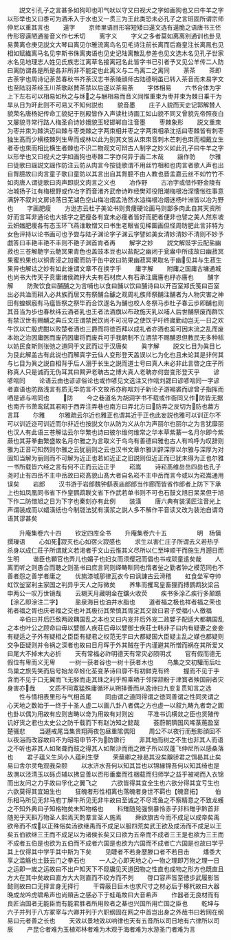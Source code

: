 <!-- { "loadSidebar": true } -->
　　説文引孔子之言甚多如狗叩也叩气吠以守又曰视犬之字如画狗也又曰牛羊之字以形举也又曰黍可为酒禾入于水也又一贯三为王此类恐未必孔子之言班固所谓宗师仲尼以重其言也
　　遳字
　　京师里语目形容短矮曰遳文选有遳脆之语唐书王伾传形容遳陋通鉴音义作七禾切
　　离字义
　　字义之多者莫如离离别通训也卦见易黄离仓庚见説文大琴曰离见尔雅流离鸟名见毛诗注前长离而后裔皇注长离鳯也见相如赋纎离马名见李斯书侏离夷语也见史记陆离散乱参差也见文选木名见孔子世家水名见地理志人姓见氏族志江离草名接离冠名此皆字书已引者予又见公羊传二人防曰离防谓各是所是各非所非不能定也此离义与二鸟离二之离同
　　荼茶
　　茶即古荼字也周诗记荼苦春秋书齐荼汉志书荼陵顔师古陆德明虽已转入茶音而未易字文也至陆羽茶经玉川茶歌赵賛茶禁以后遂以茶易荼
　　字体相易
　　六书合体为字上下左右可以相易如秋之与秌之与酬相易而音义同惟重束为枣并束为棘日乗干为旱从日为旰此则不可易又不知何説也
　　貌音墨
　　庄子人貌而天史记郭解賛人貌荣名唐杨妃传命工貌妃于别殿皆作入声读杜诗画工如山貌不同又曾貌先帝照夜白又屡貌寻常行路人梅圣俞诗妙娥貌玉轻邯郸自注音墨
　　枣棘象形
　　説文重朿为枣并朿为棘洪迈曰棘与枣类棘之字两朿相并枣之字两朿相承沈括曰枣棘皆有刺枣独生髙而少横枝棘列生卑而成林以此为别其文皆从朿朿音刺木芒刺也朿而相戴立生者枣也朿而相比横生者棘也不识二物观文可辩古人制字之妙义如此孔子曰牛羊之字以形举也又曰视犬之字如画狗也枣棘二字亦何异于画二木哉
　　謡作防
　　尔雅曰徒歌曰謡説文謡作防注云防从肉言今按徒歌谓不用丝竹相和也肉言者歌人声也出自胷臆故曰肉言童子歌曰童防以其言出自其胷臆不由人教也晋孟嘉云丝不如竹竹不如肉唐人谓徒歌曰肉声即説文肉言之义也
　　冶作野
　　古冶字或借作野金陵有冶城扬子江有梅根野或作冶字而音渚齐武帝诗昨经樊邓役阻潮梅根冶深懐怅徃事意满辞不叙刘文房诗落日芜湖色空山梅冶烟孟浩然水溢梅根冶烟迷杨叶洲皆以冶为野也
　　字画肥瘦
　　方逊志云杜子美论书则贵痩硬论画马则鄙多肉此自其天资所好而言耳非通论也大抵字之肥痩各有宜未必痩者皆好而肥者便非也譬之美人然东坡云妍媸肥痩各有态玉环飞燕谁敢憎又曰书生老眼省见稀圗画但怪周昉肥此言非特为女色评持以论书画可也予尝与陆子渊论字子渊云字譬如美女清妙清妙不清则不妙予戯答曰丰艳丰艳不丰则不艳子渊首肯者再
　　解字之妙
　　説文解豉字云配盐幽菽也三苍解靘字云靘冥果青色也盖豉本豆也以盐配之幽闭于瓮盎中所成故曰幽菽冥果蜜煎果也以铜青浸之加蜜而防于缶中故曰防果幽菽冥果取名于幽见其与生菽生果异也解诂之妙有如此谁谓文章不在换字乎
　　庸字解
　　附庸之国庸古墉通城也尚书大传天子贲庸诸侯疏杼大夫有石材庶人有石承注庸廧也杼亦廧也
　　酺字解
　　防聚饮食曰酺酺之为言哺也以食曰餔以饮曰酺诗曰以开百室郑氏笺曰百室出必共洫而耕入必共族而居又有祭酺合醵之观周礼族师祭酺注酺者为人物灾害之神田有蝗螟廏有马瘟皆祭之祭毕而合饮遂名为酺也校人冬祭马歩杜子春云歩即酺也则其音当为歩也春秋纬云酒者乳也王者法酒旗以布政施天乳以哺人后世酺祭废而群饮有禁汉世有赐酺之典丘文庄谓禁民饮尚不可况导之使饮乎吁终嵗勤动岂无一日之欢牛饮以亡殷虎酣以败楚者酒也三爵而将徳百拜以成礼者亦酒也奚可因末流之乱而废本始之治因庸医而废药因庸将而废兵可乎我朝制不立酒禁不赐酺恩但教民无多种秫以妨民食斯则张弛之道同于文武而过于汉唐矣
　　眞字解
　　説文匕目为眞目匕为艮此解盖古有此说也而解真字云仙人变形登天盖误以匕为化也且未论其是非何其与匕目为眞之説自相背乎后人溺于长生之説而道士号曰真人未必非此言啓之庄子所称真人只是诚而无伪耳其曰闗尹老聃古之博大真人老聃亦何尝变形登天乎
　　谚喭唁同
　　论语云由也谚谚俗论也或作喭见文选注又作唁刘勰曰谚喭唁同一字谚者直语也防路浅言有质无华防言不文故吊亦称唁刘子新论子游裼裘而谚曾子指挥而哂是谚与唁同也
　　防
　　今之巷道名为胡洞字书不载或作衙同又作防皆无据也南齐书萧鸾弑其君昭于西弄注弄巷也南方曰弄北方曰防弄之反切为防也葢方言耳
　　尔雅
　　尔雅疏云尔近也雅正也谓其近于正也此妄説也雅可以训正尔不可以训近迩可训近而尔非近也按説文尔从防为义从尔为声丽尔也丽尔之为言犹靡丽也汉人有此语三苍解诂云尔华繁也诗曰彼尔维何维常之华本草紫藄一名月尔即今紫蕨也其芽拳曲繁盛故名月尔雅之为言取义于鸟鸟有善德曰雅也古人有呜呼为叹辞则雅为正音可知然则尔雅之云犹丽则之云也汉书文章尔雅训辞深厚以尔雅与深厚为对固知当解为丽则而不可解为近正也若如近正之旧説则但近正而已犹未得为正也尔雅一书所载皆六经之言有何不正而云近正乎
　　崧嵩
　　诗崧髙维岳岳四岳也孔子尧时止有四岳不主中岳故曰崧髙貌山髙大者自名崧不主中岳而言今或以为崧嵩通用误矣
　　岩郎
　　汉书游于岩郎魏钟繇表庙郎郎当作廊而皆省作郎者上防下下承上也如凤凰同书省下作皇鹦鹉聫文省下作武若单书则不可也石鼓文旭日杲杲但于旭下作二防借旭之日为下字也秦刻亦有此例
　　装潢
　　唐六典有装潢匠注音光上声谓装成而以蜡潢纸也今制牋法犹有潢浆之説人多不解作平音读又改为装池自谓竒语其谬甚矣



　　升庵集卷六十四
　　钦定四库全书
　　升庵集卷六十五　　　　　明　杨愼　撰璅语
　　心如死寂灭也心如宿火寂感也
　　求生以害仁庄子所谓去义若热乎杀身以成仁荘子所谓就义若渇者乎文山云惟其义尽所以仁至坤顺干而施生月遡日而生明
　　谐臣也顐官也弄儿也媚子也妇女而须缨冠而倡也书戒顽童逺矣哉
　　人离而听之则愚合而聴之则圣书曰庶言同则绎畴甽同也惰者釡之勤者钟之模范同也不善者怨之善学者庸之
　　优旃漆城那律瓦衣今曰讽諌古云滑稽
　　虹食垒军夺帅虹饮釡室利主家国之判异乎天人之际微矣
　　养隼而攫鸾皇畜狸而搏鹦鹉狄梁吕申两公一叹万世镜哉
　　云糊天月藏明金在鑛火收荧
　　疾书多涂乙疾行多颠踬【涂乙即涂注二字】
　　盐泉海目也油井水脂也
　　道者福之极也祥者福之荣也祐者福之胥也庆者福之交也叶其极衍其荣慎其胥定其交故曰君子受福小人徼福
　　辛伯曰并后匹敌两政耦国乱之本也又曰内宠并后外宠二政嬖子配适大都耦国乱之本也叶公之顾命曰毋以嬖御人疾荘后母以嬖御士疾荘士韩非子曰内有疑妻之妾妾有疑适之子外有疑相之臣臣有疑君之权范无宇曰大都疑国大臣疑主乱之媒也都疑则交争臣疑则并令祸之深者也故曰日月晖于外其贼在于内谨避其所憎而祸在其所爱又曰尾大不掉末大必折
　　天有常福必祚明德天有常灾必陨明忒
　　官有假而德无假位有卑而义无卑
　　一树一获者谷也一树十获者木也
　　乌集之交初驩而后吐鸟巢之旅先笑而后号始龙卒蚓化荃变茅诗曰靡不有初鲜克有终
　　握而不见于手含而不见于口无翼而飞无胫而走其珠之利乎照乘哂于邻探颔粉于津寳者殃国剖者灾身害亦哉
　　文质不同寛猛殊庸循环从朔择善而从逸诗曰九变复贯知言之选
　　性与情相表里形与气相首尾
　　同由谓之道同得谓之徳同善谓之性同灵谓之心天地之数始于一终于十圣人虚二以画八卦八者偶之方也虚一以叙九畴九者竒之圎也卦以偶为用故有应则吉畴以竒为用故有对则凶
　　平准书讥横敛之臣也货殖传讥好货之君也太史公之防千载而下有赵汸知之懿哉
　　荟蔚朝隮国风唏菉葹盈室楚骚悲
　　当遯戒尾当集贵翔两夜包昼重隂偶阳
　　周公不以夜行而慙影顔回不以夜浴而改容故曰不为昭昭申节不为防隳行
　　非其地而树之不生也非其人而语之不听也非其人如聚聋而鼓之得其人如聚沙而雨之微子所以叹蓬飞仲尼所以感桑落也
　　君子蕴义生风小人蕴利生孽
　　荣蘖卿之禄曷其没矣齅骄君之饵曷其止矣易曰舎尔灵龟观我朶颐
　　以水济水吾何以知其旨也以锦縁锦吾何以知其绮也是故渭以泾清玉以砾贞辅以拂显善以否形垂槖而徃梱载而归师学之益乎被褐而入衣锦而出友问之力乎故曰孚化之翼飞之
　　六欲皆得其宜全生也六欲分得其宜亏生也六欲莫得其宜廹生也
　　狂魄者形性相离也落魄者身世不羁也【魄音拓】
　　伯乐相马所见无非马庖丁解牛所见无非牛故曰至诚之不尽鸢鱼之不察精意之不致龙蠖之不知外典曰子知格物矣未知物格也
　　科雉随兕强恻暴怜赤子非科雉乎黔首非随兕乎天斟万物圣人熙焉天酌羣言圣人施焉
　　舜欲旗古今而不成足以成帝矣禹欲帝而不成以正殊俗矣汤欲继禹而不成足以服四荒矣武王欲及成汤而不成足以王矣五伯欲继三王而不成足以为诸侯长矣又曰欲为五帝而不成者三王是也欲为三王而不成者五伯是也欲为五伯而不成者六国是也欲为六国而不成者亡六国是也故曰学乎其上仅得其中学乎其中斯为下矣
　　见睫者不若身歴滕口者不若目击
　　燔黍大享之滥觞也土鼓云门之拳石也
　　一人之心即天地之心一物之理即万物之理一日之运即一嵗之运故曰不出户知天下不窥牖见天道因物之性直也成物之形方也既直且方大在其中矣故曰直方大大则直而不绞方而不刿
　　啓口容声皆至徳歩武履影皆懿则故曰口无择言身无择行
　　干霄蔽日巨木也求尺寸之材必后于椓杙故曰大器晩成龙吟虎啸希声也尚頬舌之感必下于蛙黾故曰大音希声
　　作器者无良材而有良匠治国者无能臣而有能君胜者所用败者之棊也兴国所用亡国之臣也
　　乾坤与六子并列于八方冢宰与六卿并列于六职纲固在网之中首岂出身之外哉书曰若网在纲易曰元者善之长也
　　天效以景地效以响律也天有五音所以司日地有六律所以司辰
　　产昆仑者难为玉植邓林者难为木观于海者难为水游圣门者难为言
